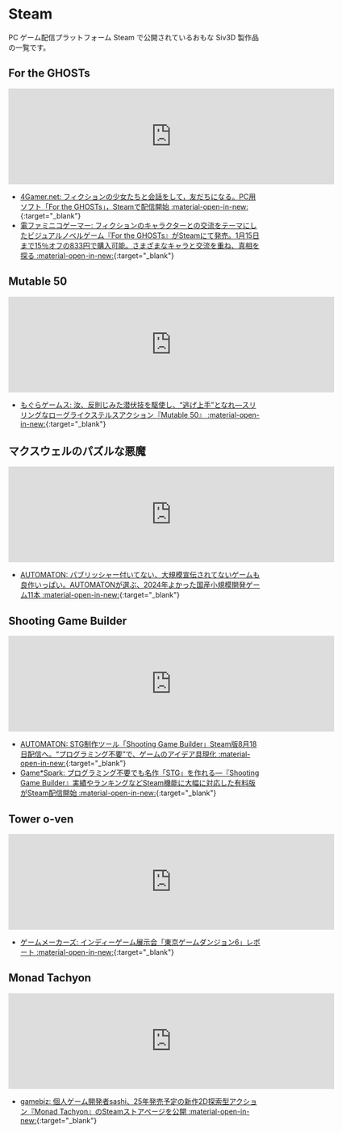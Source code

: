 # Steam
PC ゲーム配信プラットフォーム Steam で公開されているおもな Siv3D 製作品の一覧です。

## For the GHOSTs
<iframe src="https://store.steampowered.com/widget/2487390/" frameborder="0" width="646" height="190"></iframe>

- [4Gamer.net: フィクションの少女たちと会話をして，友だちになる。PC用ソフト「For the GHOSTs」，Steamで配信開始 :material-open-in-new:](https://www.4gamer.net/games/765/G076537/20240109010/){:target="_blank"}
- [電ファミニコゲーマー: フィクションのキャラクターとの交流をテーマにしたビジュアルノベルゲーム『For the GHOSTs』がSteamにて発売。1月15日まで15％オフの833円で購入可能。さまざまなキャラと交流を重ね、真相を探る :material-open-in-new:](https://news.denfaminicogamer.jp/news/2401092j){:target="_blank"}


## Mutable 50
<iframe src="https://store.steampowered.com/widget/3147480/" frameborder="0" width="646" height="190"></iframe>

- [もぐらゲームス: 汝、反則じみた潜伏技を駆使し、“逃げ上手”となれ―スリリングなローグライクステルスアクション『Mutable 50』 :material-open-in-new:](https://www.moguragames.com/mutable-50/){:target="_blank"}


## マクスウェルのパズルな悪魔
<iframe src="https://store.steampowered.com/widget/2770160/" frameborder="0" width="646" height="190"></iframe>

- [AUTOMATON: パブリッシャー付いてない、大規模宣伝されてないゲームも良作いっぱい。AUTOMATONが選ぶ、2024年よかった国産小規模開発ゲーム11本 :material-open-in-new:](https://automaton-media.com/articles/columnjp/20241229-323822/){:target="_blank"}


## Shooting Game Builder
<iframe src="https://store.steampowered.com/widget/2492380/" frameborder="0" width="646" height="190"></iframe>

- [AUTOMATON: STG制作ツール「Shooting Game Builder」Steam版8月18日配信へ。“プログラミング不要”で、ゲームのアイデア具現化 :material-open-in-new:](https://automaton-media.com/articles/newsjp/20230810-259185/){:target="_blank"}
- [Game*Spark: プログラミング不要でも名作「STG」を作れる―『Shooting Game Builder』実績やランキングなどSteam機能に大幅に対応した有料版がSteam配信開始 :material-open-in-new:](https://www.gamespark.jp/article/2023/08/18/133093.html){:target="_blank"}


## Tower o-ven
<iframe src="https://store.steampowered.com/widget/2943760/" frameborder="0" width="646" height="190"></iframe>

- [ゲームメーカーズ: インディーゲーム展示会「東京ゲームダンジョン6」レポート :material-open-in-new:](https://gamemakers.jp/article/2024_11_12_85140/#:~:text=%E3%80%8ETower%20o%2Dven%20Trailer%202%E3%80%8F){:target="_blank"}


## Monad Tachyon
<iframe src="https://store.steampowered.com/widget/3328960/" frameborder="0" width="646" height="190"></iframe>

- [gamebiz: 個人ゲーム開発者sashi、25年発売予定の新作2D探索型アクション『Monad Tachyon』のSteamストアページを公開 :material-open-in-new:](https://gamebiz.jp/news/396584){:target="_blank"}


